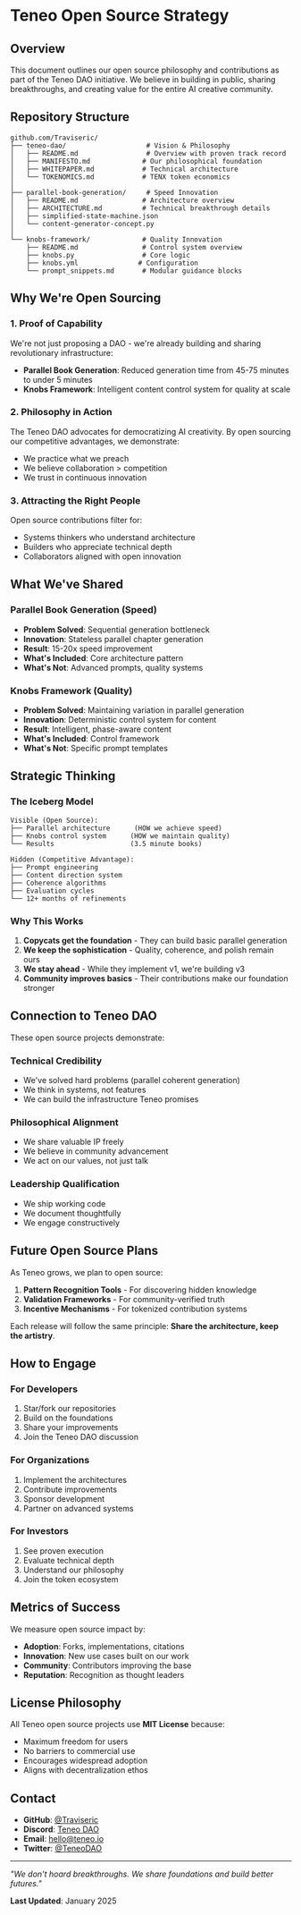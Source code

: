 # Teneo Open Source Strategy

## Overview

This document outlines our open source philosophy and contributions as part of the Teneo DAO initiative. We believe in building in public, sharing breakthroughs, and creating value for the entire AI creative community.

## Repository Structure

```
github.com/Traviseric/
├── teneo-dao/                    # Vision & Philosophy
│   ├── README.md                 # Overview with proven track record
│   ├── MANIFESTO.md             # Our philosophical foundation
│   ├── WHITEPAPER.md            # Technical architecture
│   └── TOKENOMICS.md            # TENX token economics
│
├── parallel-book-generation/     # Speed Innovation
│   ├── README.md                # Architecture overview
│   ├── ARCHITECTURE.md          # Technical breakthrough details
│   ├── simplified-state-machine.json
│   └── content-generator-concept.py
│
└── knobs-framework/             # Quality Innovation
    ├── README.md                # Control system overview
    ├── knobs.py                 # Core logic
    ├── knobs.yml               # Configuration
    └── prompt_snippets.md       # Modular guidance blocks
```

## Why We're Open Sourcing

### 1. **Proof of Capability**
We're not just proposing a DAO - we're already building and sharing revolutionary infrastructure:
- **Parallel Book Generation**: Reduced generation time from 45-75 minutes to under 5 minutes
- **Knobs Framework**: Intelligent content control system for quality at scale

### 2. **Philosophy in Action**
The Teneo DAO advocates for democratizing AI creativity. By open sourcing our competitive advantages, we demonstrate:
- We practice what we preach
- We believe collaboration > competition
- We trust in continuous innovation

### 3. **Attracting the Right People**
Open source contributions filter for:
- Systems thinkers who understand architecture
- Builders who appreciate technical depth
- Collaborators aligned with open innovation

## What We've Shared

### Parallel Book Generation (Speed)
- **Problem Solved**: Sequential generation bottleneck
- **Innovation**: Stateless parallel chapter generation
- **Result**: 15-20x speed improvement
- **What's Included**: Core architecture pattern
- **What's Not**: Advanced prompts, quality systems

### Knobs Framework (Quality)
- **Problem Solved**: Maintaining variation in parallel generation
- **Innovation**: Deterministic control system for content
- **Result**: Intelligent, phase-aware content
- **What's Included**: Control framework
- **What's Not**: Specific prompt templates

## Strategic Thinking

### The Iceberg Model
```
Visible (Open Source):
├── Parallel architecture      (HOW we achieve speed)
├── Knobs control system      (HOW we maintain quality)
└── Results                   (3.5 minute books)

Hidden (Competitive Advantage):
├── Prompt engineering
├── Content direction system
├── Coherence algorithms
├── Evaluation cycles
└── 12+ months of refinements
```

### Why This Works
1. **Copycats get the foundation** - They can build basic parallel generation
2. **We keep the sophistication** - Quality, coherence, and polish remain ours
3. **We stay ahead** - While they implement v1, we're building v3
4. **Community improves basics** - Their contributions make our foundation stronger

## Connection to Teneo DAO

These open source projects demonstrate:

### Technical Credibility
- We've solved hard problems (parallel coherent generation)
- We think in systems, not features
- We can build the infrastructure Teneo promises

### Philosophical Alignment
- We share valuable IP freely
- We believe in community advancement
- We act on our values, not just talk

### Leadership Qualification
- We ship working code
- We document thoughtfully
- We engage constructively

## Future Open Source Plans

As Teneo grows, we plan to open source:
1. **Pattern Recognition Tools** - For discovering hidden knowledge
2. **Validation Frameworks** - For community-verified truth
3. **Incentive Mechanisms** - For tokenized contribution systems

Each release will follow the same principle: **Share the architecture, keep the artistry**.

## How to Engage

### For Developers
1. Star/fork our repositories
2. Build on the foundations
3. Share your improvements
4. Join the Teneo DAO discussion

### For Organizations
1. Implement the architectures
2. Contribute improvements
3. Sponsor development
4. Partner on advanced systems

### For Investors
1. See proven execution
2. Evaluate technical depth
3. Understand our philosophy
4. Join the token ecosystem

## Metrics of Success

We measure open source impact by:
- **Adoption**: Forks, implementations, citations
- **Innovation**: New use cases built on our work
- **Community**: Contributors improving the base
- **Reputation**: Recognition as thought leaders

## License Philosophy

All Teneo open source projects use **MIT License** because:
- Maximum freedom for users
- No barriers to commercial use
- Encourages widespread adoption
- Aligns with decentralization ethos

## Contact

- **GitHub**: [@Traviseric](https://github.com/Traviseric)
- **Discord**: [Teneo DAO](https://discord.gg/akY4Z3Wezh)
- **Email**: hello@teneo.io
- **Twitter**: [@TeneoDAO](https://twitter.com/TeneoDAO)

---

*"We don't hoard breakthroughs. We share foundations and build better futures."*

**Last Updated**: January 2025